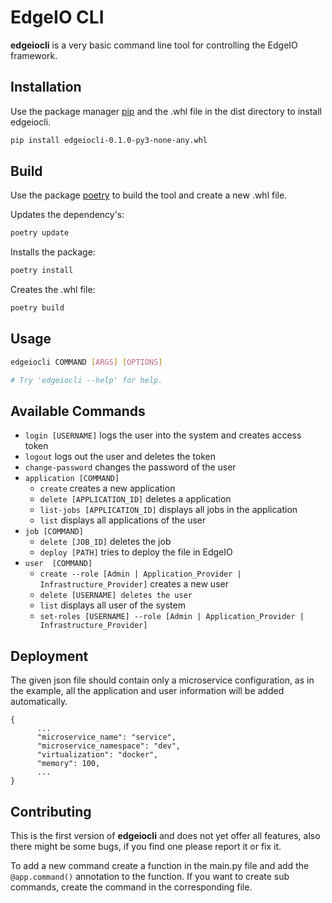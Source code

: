 # EdgeIO CLI

**edgeiocli** is a very basic command line tool for controlling the EdgeIO framework.

## Installation

Use the package manager [pip](https://pip.pypa.io/en/stable/) and the .whl file in the dist directory to install
edgeiocli.

```bash
pip install edgeiocli-0.1.0-py3-none-any.whl
```

## Build

Use the package [poetry](https://python-poetry.org/) to build the tool and create a new .whl file.

Updates the dependency's: 
```bash
poetry update
```

Installs the package:
```bash
poetry install
```

Creates the .whl file:
```bash
poetry build
```

## Usage

```bash
edgeiocli COMMAND [ARGS] [OPTIONS] 

# Try 'edgeiocli --help' for help.
```

## Available Commands

- `login [USERNAME]` logs the user into the system and creates access token
- `logout` logs out the user and deletes the token
- `change-password` changes the password of the user
- `application [COMMAND]`
    - `create` creates a new application
    - `delete [APPLICATION_ID]` deletes a application
    - `list-jobs [APPLICATION_ID]` displays all jobs in the application
    - `list` displays all applications of the user
- `job [COMMAND]`
    - `delete [JOB_ID]` deletes the job
    - `deploy [PATH]` tries to deploy the file in EdgeIO
- `user  [COMMAND]`
    - `create --role [Admin | Application_Provider | Infrastructure_Provider]` creates a new user
    - `delete [USERNAME] deletes the user`
    - `list` displays all user of the system
    - `set-roles [USERNAME] --role [Admin | Application_Provider | Infrastructure_Provider]`

## Deployment
The given json file should contain only a microservice configuration, as in the example, all the application and user information will be added automatically.  

```
{
      ...
      "microservice_name": "service",
      "microservice_namespace": "dev",
      "virtualization": "docker",
      "memory": 100,
      ...
}

```

## Contributing

This is the first version of **edgeiocli** and does not yet offer all features, also there
might be some bugs, if you find one please report it or fix it. 

To add a new command create a function in the main.py file and add the `@app.command()` annotation to the function. If you want to create sub commands, create the command in the corresponding file. 